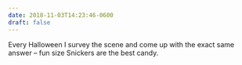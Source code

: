 ```yaml
---
date: 2018-11-03T14:23:46-0600
draft: false
---
```


Every Halloween I survey the scene and come up with the exact same answer – fun size Snickers are the best candy.

